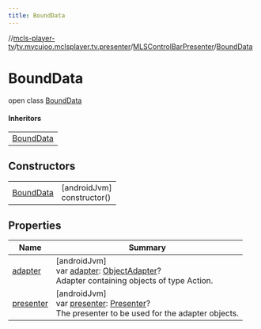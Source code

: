 ```yaml
---
title: BoundData
---
```

//[mcls-player-tv](../../../../index.html)/[tv.mycujoo.mclsplayer.tv.presenter](../../index.html)/[MLSControlBarPresenter](../index.html)/[BoundData](index.html)



# BoundData

open class [BoundData](index.html)

#### Inheritors


| |
|---|
| [BoundData](../../-m-l-s-playback-control-presenter/-bound-data/index.html) |


## Constructors


| | |
|---|---|
| [BoundData](-bound-data.html) | [androidJvm]<br>constructor() |


## Properties


| Name | Summary |
|---|---|
| [adapter](adapter.html) | [androidJvm]<br>var [adapter](adapter.html): [ObjectAdapter](https://developer.android.com/reference/kotlin/androidx/leanback/widget/ObjectAdapter.html)?<br>Adapter containing objects of type Action. |
| [presenter](presenter.html) | [androidJvm]<br>var [presenter](presenter.html): [Presenter](https://developer.android.com/reference/kotlin/androidx/leanback/widget/Presenter.html)?<br>The presenter to be used for the adapter objects. |

